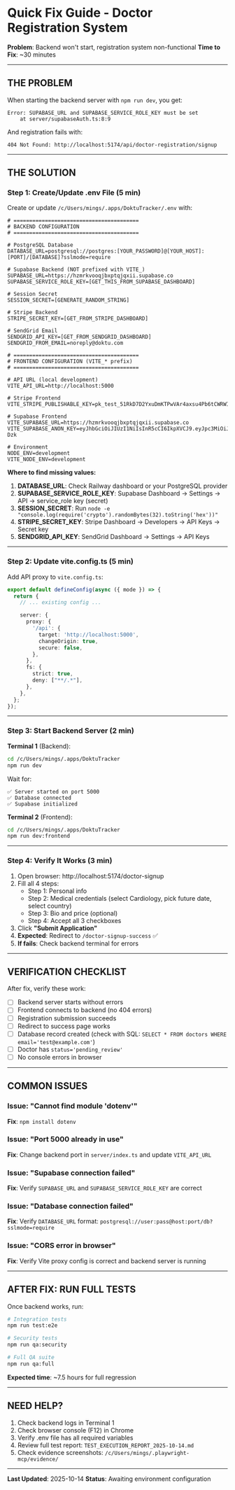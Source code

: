 # Quick Fix Guide - Doctor Registration System
**Problem**: Backend won't start, registration system non-functional
**Time to Fix**: ~30 minutes

---

## THE PROBLEM

When starting the backend server with `npm run dev`, you get:

```
Error: SUPABASE_URL and SUPABASE_SERVICE_ROLE_KEY must be set
    at server/supabaseAuth.ts:8:9
```

And registration fails with:
```
404 Not Found: http://localhost:5174/api/doctor-registration/signup
```

---

## THE SOLUTION

### Step 1: Create/Update .env File (5 min)

Create or update `/c/Users/mings/.apps/DoktuTracker/.env` with:

```env
# ========================================
# BACKEND CONFIGURATION
# ========================================

# PostgreSQL Database
DATABASE_URL=postgresql://postgres:[YOUR_PASSWORD]@[YOUR_HOST]:[PORT]/[DATABASE]?sslmode=require

# Supabase Backend (NOT prefixed with VITE_)
SUPABASE_URL=https://hzmrkvooqjbxptqjqxii.supabase.co
SUPABASE_SERVICE_ROLE_KEY=[GET_THIS_FROM_SUPABASE_DASHBOARD]

# Session Secret
SESSION_SECRET=[GENERATE_RANDOM_STRING]

# Stripe Backend
STRIPE_SECRET_KEY=[GET_FROM_STRIPE_DASHBOARD]

# SendGrid Email
SENDGRID_API_KEY=[GET_FROM_SENDGRID_DASHBOARD]
SENDGRID_FROM_EMAIL=noreply@doktu.com

# ========================================
# FRONTEND CONFIGURATION (VITE_* prefix)
# ========================================

# API URL (local development)
VITE_API_URL=http://localhost:5000

# Stripe Frontend
VITE_STRIPE_PUBLISHABLE_KEY=pk_test_51RkD7D2YxuDmKTPwVAr4axsu4Pb6tCWRWIUNy97fgZqicl2EuY4iJh0RFPHtrCh3Ry1HiCSgYM3SamSJGCn8BIFy00wPFx6mNy

# Supabase Frontend
VITE_SUPABASE_URL=https://hzmrkvooqjbxptqjqxii.supabase.co
VITE_SUPABASE_ANON_KEY=eyJhbGciOiJIUzI1NiIsInR5cCI6IkpXVCJ9.eyJpc3MiOiJzdXBhYmFzZSIsInJlZiI6Imh6bXJrdm9vcWpieHB0cWpxeGlpIiwicm9sZSI6ImFub24iLCJpYXQiOjE3MjcyODk1NjQsImV4cCI6MjA0Mjg2NTU2NH0.gO8F0Y1yD6kSE_LLyHBx1jhQAPuHgGkkl0J8Vbw-Dzk

# Environment
NODE_ENV=development
VITE_NODE_ENV=development
```

**Where to find missing values:**

1. **DATABASE_URL**: Check Railway dashboard or your PostgreSQL provider
2. **SUPABASE_SERVICE_ROLE_KEY**: Supabase Dashboard → Settings → API → service_role key (secret)
3. **SESSION_SECRET**: Run `node -e "console.log(require('crypto').randomBytes(32).toString('hex'))"`
4. **STRIPE_SECRET_KEY**: Stripe Dashboard → Developers → API Keys → Secret key
5. **SENDGRID_API_KEY**: SendGrid Dashboard → Settings → API Keys

---

### Step 2: Update vite.config.ts (5 min)

Add API proxy to `vite.config.ts`:

```typescript
export default defineConfig(async ({ mode }) => {
  return {
    // ... existing config ...

    server: {
      proxy: {
        '/api': {
          target: 'http://localhost:5000',
          changeOrigin: true,
          secure: false,
        },
      },
      fs: {
        strict: true,
        deny: ["**/.*"],
      },
    },
  };
});
```

---

### Step 3: Start Backend Server (2 min)

**Terminal 1** (Backend):
```bash
cd /c/Users/mings/.apps/DoktuTracker
npm run dev
```

Wait for:
```
✅ Server started on port 5000
✅ Database connected
✅ Supabase initialized
```

**Terminal 2** (Frontend):
```bash
cd /c/Users/mings/.apps/DoktuTracker
npm run dev:frontend
```

---

### Step 4: Verify It Works (3 min)

1. Open browser: http://localhost:5174/doctor-signup
2. Fill all 4 steps:
   - Step 1: Personal info
   - Step 2: Medical credentials (select Cardiology, pick future date, select country)
   - Step 3: Bio and price (optional)
   - Step 4: Accept all 3 checkboxes
3. Click **"Submit Application"**
4. **Expected**: Redirect to `/doctor-signup-success` ✅
5. **If fails**: Check backend terminal for errors

---

## VERIFICATION CHECKLIST

After fix, verify these work:

- [ ] Backend server starts without errors
- [ ] Frontend connects to backend (no 404 errors)
- [ ] Registration submission succeeds
- [ ] Redirect to success page works
- [ ] Database record created (check with SQL: `SELECT * FROM doctors WHERE email='test@example.com'`)
- [ ] Doctor has `status='pending_review'`
- [ ] No console errors in browser

---

## COMMON ISSUES

### Issue: "Cannot find module 'dotenv'"
**Fix**: `npm install dotenv`

### Issue: "Port 5000 already in use"
**Fix**: Change backend port in `server/index.ts` and update `VITE_API_URL`

### Issue: "Supabase connection failed"
**Fix**: Verify `SUPABASE_URL` and `SUPABASE_SERVICE_ROLE_KEY` are correct

### Issue: "Database connection failed"
**Fix**: Verify `DATABASE_URL` format: `postgresql://user:pass@host:port/db?sslmode=require`

### Issue: "CORS error in browser"
**Fix**: Verify Vite proxy config is correct and backend server is running

---

## AFTER FIX: RUN FULL TESTS

Once backend works, run:

```bash
# Integration tests
npm run test:e2e

# Security tests
npm run qa:security

# Full QA suite
npm run qa:full
```

**Expected time**: ~7.5 hours for full regression

---

## NEED HELP?

1. Check backend logs in Terminal 1
2. Check browser console (F12) in Chrome
3. Verify .env file has all required variables
4. Review full test report: `TEST_EXECUTION_REPORT_2025-10-14.md`
5. Check evidence screenshots: `/c/Users/mings/.playwright-mcp/evidence/`

---

**Last Updated**: 2025-10-14
**Status**: Awaiting environment configuration
